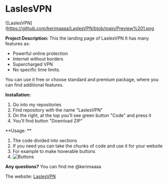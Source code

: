 # LaslesVPN
![LaslesVPN](https://github.com/kerimaaaa/LaslesVPN/blob/main/Preview%201.png

**Project Description:**
This the landing page of LaslesVPN
It has many features as: 

- Powerful online protection
- Internet without borders
- Supercharged VPN
- No specific time limits.

You can use it free or choose standard and premium package, where you can find additional features.

**Installation:**
1. Go into my repositories
2. Find repository with the name "LaslesVPN"
3. On the right, at the top you'll see green button "Code" and press it
4. You'll find button "Download ZIP"

**Usage: **
1. The code divided into sections
2. If you need you can take the chunks of code and use it for your website
3. For example to make hoverable buttons
4. ![Buttons](https://user-images.githubusercontent.com/119394857/230713676-7b143df2-9e0f-4248-af04-eea5a14e3fd6.png)

**Any questions?**
You can find me @kerimaaaa

The website:
[LaslesVPN](https://kerimaaaa.github.io/neobis_front_LaslesVPN/)
